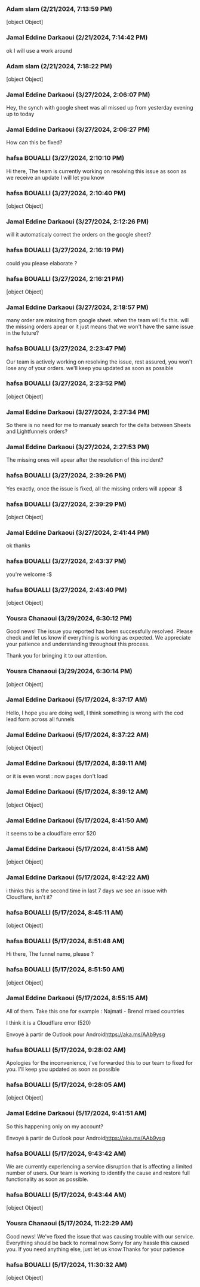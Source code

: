 ### Adam slam (2/21/2024, 7:13:59 PM)

[object Object]

### Jamal Eddine Darkaoui (2/21/2024, 7:14:42 PM)

ok I will use a work around

### Adam slam (2/21/2024, 7:18:22 PM)

[object Object]

### Jamal Eddine Darkaoui (3/27/2024, 2:06:07 PM)

Hey, the synch with google sheet was all missed up from yesterday evening up to today

### Jamal Eddine Darkaoui (3/27/2024, 2:06:27 PM)

How can this be fixed?

### hafsa BOUALLI (3/27/2024, 2:10:10 PM)

Hi there, 
The team is currently working on resolving this issue as soon as we receive an update I will let you know

### hafsa BOUALLI (3/27/2024, 2:10:40 PM)

[object Object]

### Jamal Eddine Darkaoui (3/27/2024, 2:12:26 PM)

will it automaticaly correct the orders on the google sheet?

### hafsa BOUALLI (3/27/2024, 2:16:19 PM)

could you please elaborate ?

### hafsa BOUALLI (3/27/2024, 2:16:21 PM)

[object Object]

### Jamal Eddine Darkaoui (3/27/2024, 2:18:57 PM)

many order are missing from google sheet. when the team will fix this. will the missing orders apear or it just means that we won't have the same issue in the future?

### hafsa BOUALLI (3/27/2024, 2:23:47 PM)

Our team is actively working on resolving the issue, rest assured, you won't lose any of your orders. we'll keep you updated as soon as possible

### hafsa BOUALLI (3/27/2024, 2:23:52 PM)

[object Object]

### Jamal Eddine Darkaoui (3/27/2024, 2:27:34 PM)

So there is no need for me to manualy search for the delta between Sheets and Lightfunnels orders?

### Jamal Eddine Darkaoui (3/27/2024, 2:27:53 PM)

The missing ones will apear after the resolution of this incident?

### hafsa BOUALLI (3/27/2024, 2:39:26 PM)

Yes exactly, once the issue is fixed, all the missing orders will appear :$

### hafsa BOUALLI (3/27/2024, 2:39:29 PM)

[object Object]

### Jamal Eddine Darkaoui (3/27/2024, 2:41:44 PM)

ok thanks

### hafsa BOUALLI (3/27/2024, 2:43:37 PM)

you're welcome :$

### hafsa BOUALLI (3/27/2024, 2:43:40 PM)

[object Object]

### Yousra Chanaoui (3/29/2024, 6:30:12 PM)

Good news! The issue you reported has been successfully resolved. Please check and let us know if everything is working as expected. We appreciate your patience and understanding throughout this process.



Thank you for bringing it to our attention.

### Yousra Chanaoui (3/29/2024, 6:30:14 PM)

[object Object]

### Jamal Eddine Darkaoui (5/17/2024, 8:37:17 AM)

Hello,
I hope you are doing well,
I think something is wrong with the cod lead form across all funnels

### Jamal Eddine Darkaoui (5/17/2024, 8:37:22 AM)

[object Object]

### Jamal Eddine Darkaoui (5/17/2024, 8:39:11 AM)

or it is even worst : now pages don't load

### Jamal Eddine Darkaoui (5/17/2024, 8:39:12 AM)

[object Object]

### Jamal Eddine Darkaoui (5/17/2024, 8:41:50 AM)

it seems to be a cloudflare error 520

### Jamal Eddine Darkaoui (5/17/2024, 8:41:58 AM)

[object Object]

### Jamal Eddine Darkaoui (5/17/2024, 8:42:22 AM)

i thinks this is the second time in last 7 days we see an issue with Cloudflare, isn't it?

### hafsa BOUALLI (5/17/2024, 8:45:11 AM)

[object Object]

### hafsa BOUALLI (5/17/2024, 8:51:48 AM)

Hi there, 
The funnel name, please ?

### hafsa BOUALLI (5/17/2024, 8:51:50 AM)

[object Object]

### Jamal Eddine Darkaoui (5/17/2024, 8:55:15 AM)

All of them. Take this one for example : Najmati - Brenol mixed countries


I think it is a Cloudflare error (520)

Envoyé à partir de Outlook pour Android<https://aka.ms/AAb9ysg>

### hafsa BOUALLI (5/17/2024, 9:28:02 AM)

Apologies for the inconvenience, i've forwarded this to our team to fixed for you. I'll keep you updated as soon as possible

### hafsa BOUALLI (5/17/2024, 9:28:05 AM)

[object Object]

### Jamal Eddine Darkaoui (5/17/2024, 9:41:51 AM)

So this happening only on my account?

Envoyé à partir de Outlook pour Android<https://aka.ms/AAb9ysg>

### hafsa BOUALLI (5/17/2024, 9:43:42 AM)

We are currently experiencing a service disruption that is affecting a limited number of users. Our team is working to identify the cause and restore full functionality as soon as possible.

### hafsa BOUALLI (5/17/2024, 9:43:44 AM)

[object Object]

### Yousra Chanaoui (5/17/2024, 11:22:29 AM)

Good news! We've fixed the issue that was causing trouble with our service. Everything should be back to normal now.Sorry for any hassle this caused you. If you need anything else, just let us know.Thanks for your patience

### hafsa BOUALLI (5/17/2024, 11:30:32 AM)

[object Object]
